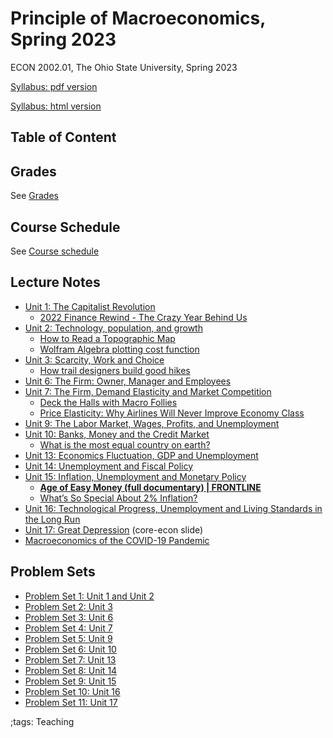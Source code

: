 # Principle of Macroeconomics, Spring 2023

ECON 2002.01, The Ohio State University, Spring 2023

[Syllabus: pdf version](pdf/PrincipleMacroSpring2023/syllabus/build/syllabus.pdf)

[Syllabus: html version](pdf/PrincipleMacroSpring2023/syllabus/syllabus.html)

## Table of Content

## Grades

See [Grades](pdf/PrincipleMacroSpring2023/syllabus/syllabus.html#grades1)

## Course Schedule

See [Course schedule](pdf/PrincipleMacroSpring2023/syllabus/syllabus.html#tentative-course-schedule1)

## Lecture Notes

- [Unit 1: The Capitalist Revolution](pdf/PrincipleMacroSpring2023/Unit1TheCapitalistRevolution/build/Unit1TheCapitalistRevolution.pdf)
    - [2022 Finance Rewind - The Crazy Year Behind Us](https://www.youtube.com/watch?v=E32v_bsasS8)
- [Unit 2: Technology, population, and growth](pdf/PrincipleMacroSpring2023/Unit2TechChangePopulationGrowth/build/Unit2TechChangePopulationGrowth.pdf)
    - [How to Read a Topographic Map](https://adventure.howstuffworks.com/outdoor-activities/hiking/how-to-read-a-topographic-map2.htm)
    - [Wolfram Algebra plotting cost function](https://www.wolframalpha.com/input?i=plot+c+%3D+L+%2B+2*R)
- [Unit 3: Scarcity, Work and Choice](pdf/PrincipleMacroSpring2023/Unit3Consumer/build/Unit3Consumer.pdf)
    - [How trail designers build good hikes](https://www.youtube.com/watch?v=oFIdIVngeYA)
- [Unit 6: The Firm: Owner, Manager and Employees](pdf/PrincipleMacroSpring2023/Unit6FirmLaborMarket/build/Unit6FirmLaborMarket.pdf)
- [Unit 7: The Firm, Demand Elasticity and Market Competition](pdf/PrincipleMacroSpring2023/Unit7FirmGoodMarket/build/Unit7FirmGoodMarket.pdf)
    - [Deck the Halls with Macro Follies](https://www.youtube.com/watch?v=7uKnd6IEiO0)
    - [Price Elasticity: Why Airlines Will Never Improve Economy Class](https://www.youtube.com/watch?v=Ll92ud6Nufw)
- [Unit 9: The Labor Market, Wages, Profits, and Unemployment](pdf/PrincipleMacroSpring2023/Unit9LaborMarket/build/Unit9LaborMarket.pdf)
- [Unit 10: Banks, Money and the Credit Market](pdf/PrincipleMacroSpring2023/Unit10CreditMarket/build/Unit10CreditMarket.pdf)
    - [What is the most equal country on earth?](https://www.youtube.com/watch?v=Zwn6fqbNRLo)
- [Unit 13: Economics Fluctuation, GDP and Unemployment](pdf/PrincipleMacroSpring2023/Unit13EconomicsFluctuation/build/Unit13EconomicsFluctuation.pdf)
- [Unit 14: Unemployment and Fiscal Policy](pdf/PrincipleMacroSpring2023/Unit14FiscalPolicy/build/Unit14FiscalPolicy.pdf)
- [Unit 15: Inflation, Unemployment and Monetary Policy](pdf/PrincipleMacroSpring2023/Unit15MonetaryPolicy/build/Unit15MonetaryPolicy.pdf)
    - **[Age of Easy Money (full documentary) | FRONTLINE](https://youtu.be/EpMLAQbSYAw)**
    - [What’s So Special About 2% Inflation?](https://youtu.be/UN-O6oNes0I)
- [Unit 16: Technological Progress, Unemployment and Living Standards in the Long Run](pdf/PrincipleMacroSpring2023/Unit16LongRunEconomy/build/Unit16LongRunEconomy.pdf)
- [Unit 17: Great Depression](pdf/PrincipleMacroSpring2023/Unit17GreatDepression/Unit-17-The-Great-Depression-1.0.pdf) (core-econ slide)
- [Macroeconomics of the COVID-19 Pandemic](pdf/PrincipleMacroSpring2023/MacroCovidPandemic/lecture-slides-macroeconomics-of-covid-19-pandemic-5-february.pdf)

## Problem Sets

- [Problem Set 1: Unit 1 and Unit 2](pdf/PrincipleMacroSpring2023/ProblemSets/Unit1Unit2PS/Final/Unit1Unit2PS.pdf)
- [Problem Set 2: Unit 3](pdf/PrincipleMacroSpring2023/ProblemSets/Unit3PS/Final/Unit3PS.pdf)
- [Problem Set 3: Unit 6](pdf/PrincipleMacroSpring2023/ProblemSets/Unit6PS/Final/Unit6PS.pdf)
- [Problem Set 4: Unit 7](pdf/PrincipleMacroSpring2023/ProblemSets/Unit7PS/Final/Unit7PS.pdf)
- [Problem Set 5: Unit 9](pdf/PrincipleMacroSpring2023/ProblemSets/Unit9PS/Final/Unit9PS.pdf)
- [Problem Set 6: Unit 10](pdf/PrincipleMacroSpring2023/ProblemSets/Unit10PS/Final/Unit10PS.pdf)
- [Problem Set 7: Unit 13](pdf/PrincipleMacroSpring2023/ProblemSets/Unit13PS/Final/Unit13PS.pdf)
- [Problem Set 8: Unit 14](pdf/PrincipleMacroSpring2023/ProblemSets/Unit14PS/Final/Unit14PS.pdf)
- [Problem Set 9: Unit 15](pdf/PrincipleMacroSpring2023/ProblemSets/Unit15PS/Final/Unit15PS.pdf)
- [Problem Set 10: Unit 16](pdf/PrincipleMacroSpring2023/ProblemSets/Unit16PS/Final/Unit16PS.pdf)
- [Problem Set 11: Unit 17](pdf/PrincipleMacroSpring2023/ProblemSets/Unit17PS/Final/Unit17PS.pdf)

;tags: Teaching
